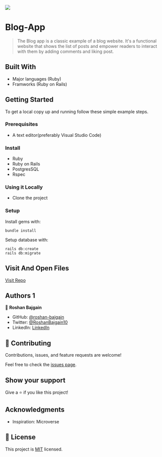 ![](https://img.shields.io/badge/thecodechaser-blueviolet)

# Blog-App

> The Blog app is a classic example of a blog website. It's a functional website that shows the list of posts and empower readers to interact with them by adding comments and liking post.


## Built With

- Major languages (Ruby)
- Framworks (Ruby on Rails)

## Getting Started

To get a local copy up and running follow these simple example steps.

### Prerequisites
- A text editor(preferably Visual Studio Code)

### Install
- Ruby
- Ruby on Rails
- PostgresSQL
- Rspec

### Using it Locally

- Clone the project

### Setup

Install gems with:

```
bundle install
```

Setup database with:

```
rails db:create
rails db:migrate
```


## Visit And Open Files

[Visit Repo](git@github.com:roshan-bajgain/blog-app.git)



## Authors 1

👤 **Roshan Bajgain**

- GitHub: [@roshan-bajgain](https://github.com/roshan-bajgain)
- Twitter: [@RoshanBajgain10](https://twitter.com/RoshanBajgain10)
- LinkedIn: [LinkedIn](https://www.linkedin.com/in/roshan-bazgain/)

## 🤝 Contributing

Contributions, issues, and feature requests are welcome!

Feel free to check the [issues page](https://github.com/thecodechaser/blog-app/issues).

## Show your support

Give a ⭐️ if you like this project!

## Acknowledgments

- Inspiration: Microverse

## 📝 License

This project is [MIT](./LICENSE.md) licensed.